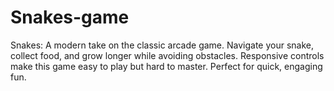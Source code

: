 # Snakes-game
Snakes: A modern take on the classic arcade game. Navigate your snake, collect food, and grow longer while avoiding obstacles. Responsive controls make this game easy to play but hard to master. Perfect for quick, engaging fun.
